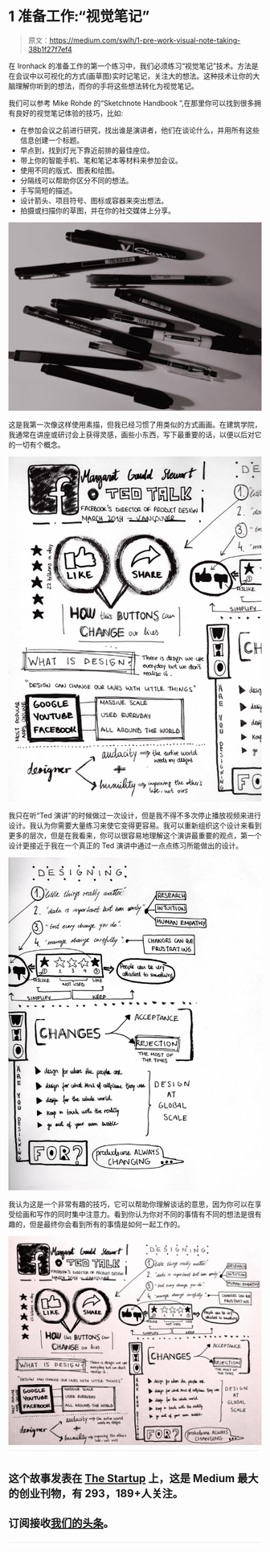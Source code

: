 # 1 准备工作:“视觉笔记”

> 原文：<https://medium.com/swlh/1-pre-work-visual-note-taking-38b1f27f7ef4>

在 Ironhack 的准备工作的第一个练习中，我们必须练习“视觉笔记”技术。方法是在会议中以可视化的方式(画草图)实时记笔记，关注大的想法。这种技术让你的大脑理解你听到的想法，而你的手将这些想法转化为视觉笔记。

我们可以参考 Mike Rohde 的“Sketchnote Handbook ”,在那里你可以找到很多拥有良好的视觉笔记体验的技巧，比如:

*   在参加会议之前进行研究，找出谁是演讲者，他们在谈论什么，并用所有这些信息创建一个标题。
*   早点到，找到灯光下靠近前排的最佳座位。
*   带上你的智能手机、笔和笔记本等材料来参加会议。
*   使用不同的版式、图表和绘图。
*   分隔线可以帮助你区分不同的想法。
*   手写简短的描述。
*   设计箭头、项目符号、图标或容器来突出想法。
*   拍摄或扫描你的草图，并在你的社交媒体上分享。

![](img/54f42d2135be86e2b66f3268279e437b.png)

这是我第一次像这样使用素描，但我已经习惯了用类似的方式画画。在建筑学院，我通常在讲座或研讨会上获得灵感，画些小东西，写下最重要的话，以便以后对它的一切有个概念。

![](img/7d2043013274ee87bb9dfe79841f6306.png)

我只在听“Ted 演讲”的时候做过一次设计，但是我不得不多次停止播放视频来进行设计。我认为你需要大量练习来使它变得更容易。我可以重新组织这个设计来看到更多的层次，但是在我看来，你可以很容易地理解这个演讲最重要的观点，第一个设计更接近于我在一个真正的 Ted 演讲中通过一点点练习所能做出的设计。

![](img/5641d23be3a4e98dff42dd31f3a54786.png)

我认为这是一个非常有趣的技巧，它可以帮助你理解谈话的意思，因为你可以在享受绘画和写作的同时集中注意力。看到你认为你对不同的事情有不同的想法是很有趣的，但是最终你会看到所有的事情是如何一起工作的。

![](img/119c90beee48ee3837fa26041b3721b7.png)![](img/731acf26f5d44fdc58d99a6388fe935d.png)

## 这个故事发表在 [The Startup](https://medium.com/swlh) 上，这是 Medium 最大的创业刊物，有 293，189+人关注。

## 订阅接收[我们的头条](http://growthsupply.com/the-startup-newsletter/)。

![](img/731acf26f5d44fdc58d99a6388fe935d.png)